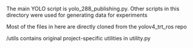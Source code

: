 The main YOLO script is yolo_288_publishing.py. Other scripts in this directory were used for generating data for experiments

Most of the files in here are directly cloned from the yolov4_trt_ros repo

/utils contains original project-specific utilities in utility.py
